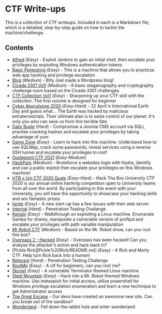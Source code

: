# CTF Write-ups

This is a collection of CTF writeups.  Included in each is a Markdown file, which is a detailed, step-by-step guide on how to tackle the machine/challenge.

## Contents

- [Alfred](Alfred/README.md) (*Easy*) - Exploit Jenkins to gain an initial shell, then escalate your privileges by exploiting Windows authentication tokens
- [Basic Pentesting](Basic%20Pentesting/README.md) (*Easy*) - This is a machine that allows you to practicse web app hacking and privilege escalation
- [Blog](Blog/README.md) (*Medium*) - Billy Joel made a Wordpress blog!
- [Cicada 3301 Vol1](Cicada%203301%20Vol1/README.md) (*Medium*) - A basic steganography and cryptography challenge room based on the Cicada 3301 challenges
- [CTF Collection Vol1](CTF%20Collection%20Vol1/README.md) (*Easy*) - Sharpening up your CTF skill with the collection.  The first volume is designed for beginner
- [Cyber Apocalypse 2020](Cyber%20Apocalypse%202021/README.md) (*Easy-Hard*) - 22 April is International Earth Day and guess what... The Earth was hacked by malicious extraterrestrials.  Their ultimate plan is to seize control of our planet.  It's only you who can save us from this terrible fate
- [Daily Bugle](Daily%20Bugle/README.md) (*Hard*) - Compromise a Joomla CMS account via SQLi, practise cracking hashes and escalate your privileges by taking advantage of yum
- [Game Zone](Game%20Zone/README.md) (*Easy*) - Learn to hack into this machine.  Understand how to use SQLMap, crack some passwords, reveal services using a reverse SSH tunnel and escalate your privileges to root!
- [Guidepoint CTF 2021](Guidepoint%20CTF%202021) (*Easy-Medium*)
- [HackPark](HackPark/README.md) (*Medium*) - Bruteforce a websites login with Hydra, identify and use a public exploit then escalate your privileges on this Windows machine!
- [HTB x Uni CTF 2020 Quals](HTB%20x%20Uni%20CTF%202020/README.md) (*Easy-Hard*) - Hack The Box University CTF 2020 is our annual online hacking competition open to University teams from all over the world. By participating in this event with your University, you will have the opportunity to showcase your hacking skills and win fantastic prizes.
- [Ignite](Ignite/README.md) (*Easy*) - A new start-up has a few issues with their web server
- [Internal](Internal/README.md) (*Hard*) - Penetration Testing Challenge
- [Kenobi](Kenobi/README.md) (*Easy*) - Walkthrough on exploiting a Linux machine. Enumerate Samba for shares, manipulate a vulnerable version of proftpd and escalate your privileges with path variable manipulation
- [Mr Robot CTF](Mr%20Robot%20CTF/README.md) (*Medium*) - Based on the Mr. Robot show, can you root this box?
- [Overpass 2 - Hacked](Overpass%202%20-%20Hacked/README.md) (*Easy*) - Overpass has been hacked! Can you analyse the attacker's action and hack back in?
- [Pickle Rick][Pickle%20Rick/README.md] (*Easy*) - A Rick and Morty CTF.  Help turn Rick back into a human!
- [Relevant](Relevant/README.md) (*Hard*) - Penetration Testing Challenge
- [RootMe](RootMe/README.md) (*Easy*) - A ctf for beginners, can you root me?
- [Skynet](Skynet/README.md) (*Easy*) - A vulnerable Terminator themed Linux machine
- [Steel Mountain](Steel%20Mountain/README.md) (*Easy*) - Hack into a Mr. Robot themed Windows machine.  Use metasploit for initial access, utilise powershell for Windows privilege escalation enumeration and learn a new technique to get Administrator access
- [The Great Escape](The%20Great%20Escape/README.md) - Our devs have created an awesome new site.  Can you break out of the sandbox?
- [Wonderland](Wonderland/README.md) - Fall down the rabbit hole and enter wonderland